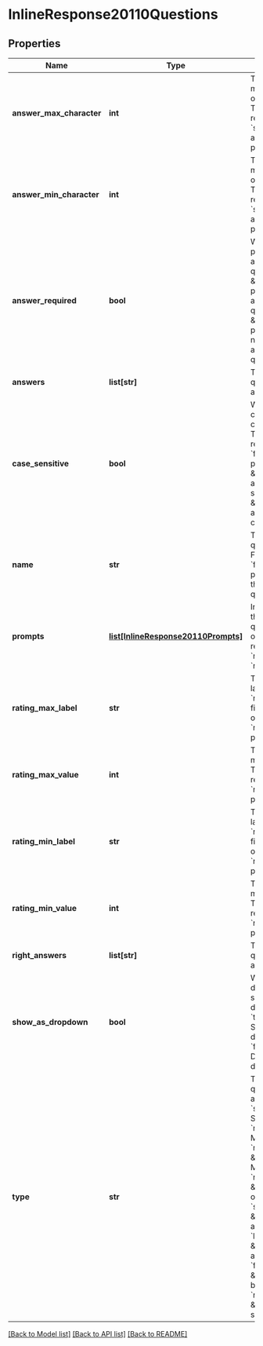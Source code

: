 # InlineResponse20110Questions

## Properties
Name | Type | Description | Notes
------------ | ------------- | ------------- | -------------
**answer_max_character** | **int** | The allowed maximum number of characters. This field only returns for &#x60;short_answer&#x60; and &#x60;long_answer&#x60; polls. | [optional] 
**answer_min_character** | **int** | The allowed minimum number of characters. This field only returns for &#x60;short_answer&#x60; and &#x60;long_answer&#x60; polls. | [optional] 
**answer_required** | **bool** | Whether participants must answer the question:  * &#x60;true&#x60; &amp;mdash; The participant must answer the question.  * &#x60;false&#x60; &amp;mdash; The participant does not need to answer the question. | [optional] 
**answers** | **list[str]** | The poll question&#x27;s available answers. | [optional] 
**case_sensitive** | **bool** | Whether the correct answer is case sensitive. This field only returns for &#x60;fill_in_the_blank&#x60; polls:  * &#x60;true&#x60; &amp;mdash; The answer is case-sensitive.  * &#x60;false&#x60; &amp;mdash; The answer is not case-sensitive. | [optional] [default to False]
**name** | **str** | The poll question&#x27;s title. For &#x60;fill_in_the_blank&#x60; polls, this field is the poll&#x27;s question. | [optional] 
**prompts** | [**list[InlineResponse20110Prompts]**](InlineResponse20110Prompts.md) | Information about the prompt questions. This object only returns for &#x60;matching&#x60; and &#x60;rank_order&#x60; polls. | [optional] 
**rating_max_label** | **str** | The high score label used for the &#x60;rating_max_value&#x60; field. This field only returns for &#x60;rating_scale&#x60; polls. | [optional] 
**rating_max_value** | **int** | The rating scale&#x27;s maximum value. This field only returns for &#x60;rating_scale&#x60; polls. | [optional] 
**rating_min_label** | **str** | The low score label used for the &#x60;rating_min_value&#x60; field. This field only returns for &#x60;rating_scale&#x60; polls. | [optional] 
**rating_min_value** | **int** | The rating scale&#x27;s minimum value. This field only returns for &#x60;rating_scale&#x60; polls. | [optional] 
**right_answers** | **list[str]** | The poll question&#x27;s correct answer(s). | [optional] 
**show_as_dropdown** | **bool** | Whether to display the radio selection as a drop-down box:  * &#x60;true&#x60; &amp;mdash; Show as a drop-down box.  * &#x60;false&#x60; &amp;mdash; Do not show as a drop-down box. | [optional] 
**type** | **str** | The poll&#x27;s question and answer type:  * &#x60;single&#x60; &amp;mdash; Single choice.  * &#x60;multiple&#x60; &amp;mdash; Multiple choice.  * &#x60;matching&#x60; &amp;mdash; Matching.  * &#x60;rank_order&#x60; &amp;mdash; Rank order.  * &#x60;short_answer&#x60; &amp;mdash; Short answer.  * &#x60;long_answer&#x60; &amp;mdash; Long answer.  * &#x60;fill_in_the_blank&#x60; &amp;mdash; Fill in the blank.  * &#x60;rating_scale&#x60; &amp;mdash; Rating scale. | [optional] 

[[Back to Model list]](../README.md#documentation-for-models) [[Back to API list]](../README.md#documentation-for-api-endpoints) [[Back to README]](../README.md)


